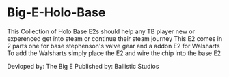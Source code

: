 # Big-E-Holo-Base
This Collection of Holo Base E2s should help any TB player new or experenced get into steam or continue their steam journey
This E2 comes in 2 parts one for base stephenson's valve gear and a addon E2 for Walsharts
To add the Walsharts simply place the E2 and wire the chip into the base E2

Devloped by: The Big E
Published by: Ballistic Studios
